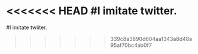 <<<<<<< HEAD
#I imitate twitter.
=======
#I imitate twiiter.
>>>>>>> 339c8a3890d604aa1343a8d48a95af70bc4ab0f7
